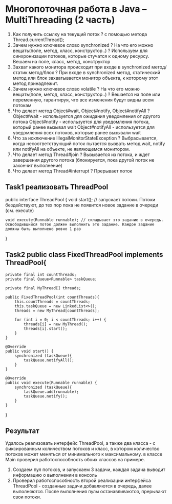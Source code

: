 # Многопоточная работа в Java – MultiThreading (2 часть)
1. Как получить ссылку на текущий поток ? с помощью метода Thread.currentThread();
2.  Зачем нужно ключевое слово synchronized ? На что его можно вещать(поле, метод, класс, конструктор..) ? Используем для синхронизации потоков, которые стучатся к одному ресурсу. Вешаем на поле, класс, метод, конструктор
3.  Захват какого монитора происходит при входе в synchronized метод/статик метод/блок ? При входе в synchronized метод, статический метод или блок захватывается монитор объекта, к которому этот метод принадлежит.
4.  Зачем нужно ключевое слово volatile ? На что его можно вещать(поле, метод, класс, конструктор..) ? Вешается на поле или переменную, гарантируя, что все изменения будут видны всем потокам
5.  Что делает метод Object#wait, Object#notify, Object#notifyAll ? Object#wait - используется для ожидания уведомления от другого потока
                   Object#notify - используется для уведомления потока, который ранее вызывал wait
                   Object#notifyAll - используется для уведомления всех потоков, которые ранее вызывали wait
6.  Что за исключение IllegalMonitorStateException ? Выбрасывается, когда несоответствующий поток пытается вызвать метод wait, notify или notifyAll на объекте, не являющемся монитором.
7.  Что делает метод Thread#join ? Вызывается из потока, и ждет завершения другого потока (блокируется, пока другой поток не закончит выполнение)
8.  Что делает метод Thread#interrupt ? Прерывает поток
## Task1 реализовать ThreadPool

public interface ThreadPool {
    void start(); // запускает потоки. Потоки бездействуют, до тех пор пока не появится новое задание в очереди (см. execute)

    void execute(Runnable runnable); // складывает это задание в очередь. Освободившийся поток должен выполнить это задание. Каждое задание должны быть выполнено ровно 1 раз
}

## Task2 public class FixedThreadPool implements ThreadPool{

    private final int countThreads;
    private final Queue<Runnable> taskQueue;

    private final MyThread[] threads;

    public FixedThreadPool(int countThreads){
        this.countThreads = countThreads;
        this.taskQueue = new LinkedList<>();
        threads = new MyThread[countThreads];

        for (int i = 0; i < countThreads; i++) {
            threads[i] = new MyThread();
            threads[i].start();
        }
    }

    @Override
    public void start() {
        synchronized (taskQueue){
            taskQueue.notifyAll();
        }
    }

    @Override
    public void execute(Runnable runnable) {
        synchronized (taskQueue){
            taskQueue.add(runnable);
            taskQueue.notify();
        }
    }

}

## Результат 
Удалось реализовать интерфейс ThreadPool, а также два класса - с фиксированным количеством потоков и класс,  в котором количество потоков может меняться от минимального к максимальному. 
в классе Main проверил работоспособность обоих классов на примере. 
1. Создаем пул потоков, и запускаем 3 задачи, каждая задача выводит информацию о выполнении в консоль
2. Проверил работоспособность второй реализации интерфейса ThreadPool - созданные задачи добавляются в очередь, далее выполняются. После выполнения пулы останавливаются, прерывают свои потоки.
 
